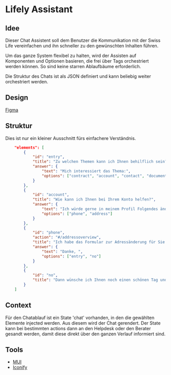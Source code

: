 # Lifely Assistant

## Idee

Dieser Chat Assistent soll dem Benutzer die Kommunikation mit der Swiss Life vereinfachen und ihn schneller zu den gewünschten Inhalten führen.

Um das ganze System flexibel zu halten, wird der Assisten auf Komponenten und Optionen basieren, die frei über Tags orchestriert werden können. So sind keine starren Ablaufbäume erforderlich.

Die Struktur des Chats ist als JSON definiert und kann beliebig weiter orchestriert werden.

## Design

[Figma](https://www.figma.com/file/ZWqSXBIXFZvT5rsMLJU3pc/Assistant)

## Struktur

Dies ist nur ein kleiner Ausschnitt fürs einfachere Verständnis.

```json
	"elements": [
		{
			"id": "entry",
			"title": "Zu welchen Themen kann ich Ihnen behilflich sein?",
			"answer": {
				"text": "Mich interessiert das Thema:",
				"options": ["contract", "account", "contact", "documents", "certificate"]
			}
		},
		{
			"id": "account",
			"title": "Wie kann ich Ihnen bei Ihrem Konto helfen?",
			"answer": {
				"text": "Ich würde gerne in meinem Profil Folgendes ändern:",
				"options": ["phone", "address"]
			}
		},
		{
			"id": "phone",
			"action": "#/addressoverview",
			"title": "Ich habe das Formular zur Adressänderung für Sie geöffnet. Dort können Sie Ihre Adressen anpassen. Kann ich Sie sonst noch unterstützen?",
			"answer": {
				"text": "Danke, ",
				"options": ["entry", "no"]
			}
		},
		{
			"id": "no",
			"title": "Dann wünsche ich Ihnen noch einen schönen Tag und empfehlen Sie uns doch weiter."
		}
	]
```

## Context

Für den Chatablauf ist ein State 'chat' vorhanden, in den die gewählten Elemente injected werden. Aus diesem wird der Chat gerendert. Der State kann bei bestimmten actions dann an den Helpdesk oder den Berater gesandt werden, damit diese direkt über den ganzen Verlauf informiert sind.

## Tools

- [MUI](https://mui.com/material-ui/)
- [Iconify](https://iconify.design/)
